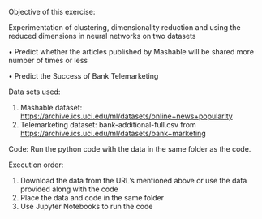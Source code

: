Objective of this exercise:

Experimentation of clustering, dimensionality reduction and using the reduced dimensions in neural networks on two datasets

• Predict whether the articles published by Mashable will be shared more number of times or less

• Predict the Success of Bank Telemarketing

Data sets used:
1.	Mashable dataset: https://archive.ics.uci.edu/ml/datasets/online+news+popularity
2.	Telemarketing dataset: bank-additional-full.csv from https://archive.ics.uci.edu/ml/datasets/bank+marketing

Code: 
Run the python code with the data in the same folder as the code. 

Execution order:
1.	Download the data from the URL’s mentioned above or use the data provided along with the code
2.	Place the data and code in the same folder
3.	Use Jupyter Notebooks to run the code 
